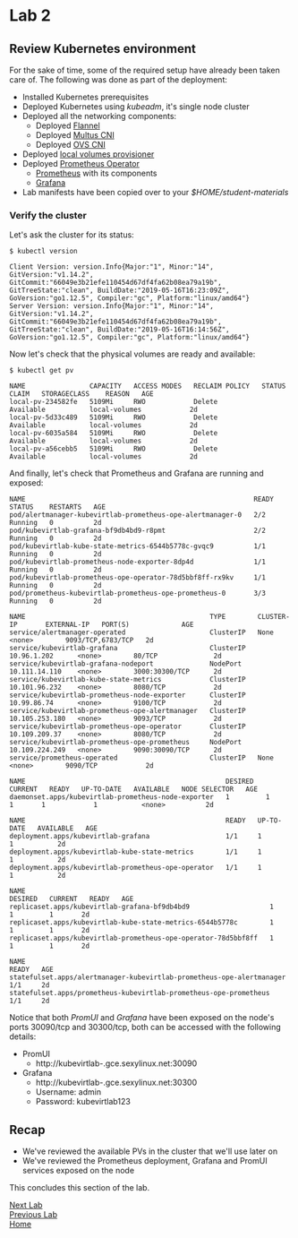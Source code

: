 # Lab 2

## Review Kubernetes environment

For the sake of time, some of the required setup have already been taken care of. The following was done as part of the deployment:

* Installed Kubernetes prerequisites
* Deployed Kubernetes using *kubeadm*, it's single node cluster
* Deployed all the networking components:
  * Deployed [Flannel](https://coreos.com/flannel/docs/latest/)
  * Deployed [Multus CNI](https://01.org/kubernetes/building-blocks/multus-cni)
  * Deployed [OVS CNI](https://github.com/kubevirt/ovs-cni)
* Deployed [local volumes provisioner](https://github.com/kubernetes-sigs/sig-storage-local-static-provisioner)
* Deployed [Prometheus Operator](https://github.com/coreos/prometheus-operator)
  * [Prometheus](https://prometheus.io)  with its components
  * [Grafana](https://grafana.com)
* Lab manifests have been copied over to your *$HOME/student-materials*

### Verify the cluster

Let's ask the cluster for its status:

```console
$ kubectl version

Client Version: version.Info{Major:"1", Minor:"14", GitVersion:"v1.14.2", GitCommit:"66049e3b21efe110454d67df4fa62b08ea79a19b", GitTreeState:"clean", BuildDate:"2019-05-16T16:23:09Z", GoVersion:"go1.12.5", Compiler:"gc", Platform:"linux/amd64"}
Server Version: version.Info{Major:"1", Minor:"14", GitVersion:"v1.14.2", GitCommit:"66049e3b21efe110454d67df4fa62b08ea79a19b", GitTreeState:"clean", BuildDate:"2019-05-16T16:14:56Z", GoVersion:"go1.12.5", Compiler:"gc", Platform:"linux/amd64"}
```

Now let's check that the physical volumes are ready and available:

```console
$ kubectl get pv

NAME                CAPACITY   ACCESS MODES   RECLAIM POLICY   STATUS      CLAIM   STORAGECLASS    REASON   AGE
local-pv-234582fe   5109Mi     RWO            Delete           Available           local-volumes            2d
local-pv-5d33c489   5109Mi     RWO            Delete           Available           local-volumes            2d
local-pv-6035a584   5109Mi     RWO            Delete           Available           local-volumes            2d
local-pv-a56cebb5   5109Mi     RWO            Delete           Available           local-volumes            2d
```

And finally, let's check that Prometheus and Grafana are running and exposed:

```console
NAME                                                         READY   STATUS    RESTARTS   AGE
pod/alertmanager-kubevirtlab-prometheus-ope-alertmanager-0   2/2     Running   0          2d
pod/kubevirtlab-grafana-bf9db4bd9-r8pmt                      2/2     Running   0          2d
pod/kubevirtlab-kube-state-metrics-6544b5778c-gvqc9          1/1     Running   0          2d
pod/kubevirtlab-prometheus-node-exporter-8dp4d               1/1     Running   0          2d
pod/kubevirtlab-prometheus-ope-operator-78d5bbf8ff-rx9kv     1/1     Running   0          2d
pod/prometheus-kubevirtlab-prometheus-ope-prometheus-0       3/3     Running   0          2d

NAME                                              TYPE        CLUSTER-IP       EXTERNAL-IP   PORT(S)             AGE
service/alertmanager-operated                     ClusterIP   None             <none>        9093/TCP,6783/TCP   2d
service/kubevirtlab-grafana                       ClusterIP   10.96.1.202      <none>        80/TCP              2d
service/kubevirtlab-grafana-nodeport              NodePort    10.111.14.110    <none>        3000:30300/TCP      2d
service/kubevirtlab-kube-state-metrics            ClusterIP   10.101.96.232    <none>        8080/TCP            2d
service/kubevirtlab-prometheus-node-exporter      ClusterIP   10.99.86.74      <none>        9100/TCP            2d
service/kubevirtlab-prometheus-ope-alertmanager   ClusterIP   10.105.253.180   <none>        9093/TCP            2d
service/kubevirtlab-prometheus-ope-operator       ClusterIP   10.109.209.37    <none>        8080/TCP            2d
service/kubevirtlab-prometheus-ope-prometheus     NodePort    10.109.224.249   <none>        9090:30090/TCP      2d
service/prometheus-operated                       ClusterIP   None             <none>        9090/TCP            2d

NAME                                                  DESIRED   CURRENT   READY   UP-TO-DATE   AVAILABLE   NODE SELECTOR   AGE
daemonset.apps/kubevirtlab-prometheus-node-exporter   1         1         1       1            1           <none>          2d

NAME                                                  READY   UP-TO-DATE   AVAILABLE   AGE
deployment.apps/kubevirtlab-grafana                   1/1     1            1           2d
deployment.apps/kubevirtlab-kube-state-metrics        1/1     1            1           2d
deployment.apps/kubevirtlab-prometheus-ope-operator   1/1     1            1           2d

NAME                                                             DESIRED   CURRENT   READY   AGE
replicaset.apps/kubevirtlab-grafana-bf9db4bd9                    1         1         1       2d
replicaset.apps/kubevirtlab-kube-state-metrics-6544b5778c        1         1         1       2d
replicaset.apps/kubevirtlab-prometheus-ope-operator-78d5bbf8ff   1         1         1       2d

NAME                                                                    READY   AGE
statefulset.apps/alertmanager-kubevirtlab-prometheus-ope-alertmanager   1/1     2d
statefulset.apps/prometheus-kubevirtlab-prometheus-ope-prometheus       1/1     2d
```

Notice that both *PromUI* and *Grafana* have been exposed on the node's ports 30090/tcp and 30300/tcp, both can be accessed with the following details:

* PromUI
  * http://kubevirtlab-<number>.gce.sexylinux.net:30090
* Grafana
  * http://kubevirtlab-<number>.gce.sexylinux.net:30300
  * Username: admin
  * Password: kubevirtlab123

## Recap

* We've reviewed the available PVs in the cluster that we'll use later on
* We've reviewed the Prometheus deployment, Grafana and PromUI services exposed on the node

This concludes this section of the lab.

[Next Lab](../lab3/lab3.md)\
[Previous Lab](../lab1/lab1.md)\
[Home](../../README.md)
